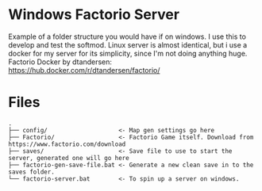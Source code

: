 # Windows Factorio Server

Example of a folder structure you would have if on windows.
I use this to develop and test the softmod.
Linux server is almost identical, but i use a docker for my server for its simplicity, since I'm not doing anything huge.
Factorio Docker by dtandersen: https://hub.docker.com/r/dtandersen/factorio/

# Files
```
.
├── config/                    <- Map gen settings go here
├── Factorio/                  <- Factorio Game itself. Download from https://www.factorio.com/download
├── saves/                     <- Save file to use to start the server, generated one will go here
├── factorio-gen-save-file.bat <- Generate a new clean save in to the saves folder.
└── factorio-server.bat        <- To spin up a server on windows.

```
